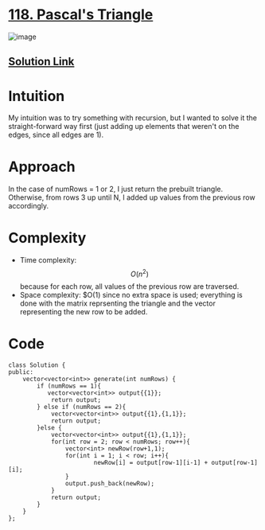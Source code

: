 # [118. Pascal's Triangle](https://leetcode.com/problems/pascals-triangle/description/)

![image](https://user-images.githubusercontent.com/76566137/208936234-da8b359d-be57-412a-88c4-d94880b541af.png)


## [Solution Link](https://leetcode.com/problems/pascals-triangle/solutions/2935871/c-solution/)

# Intuition
My intuition was to try something with recursion, but I wanted to solve it the straight-forward way first (just adding up elements that weren't on the edges, since all edges are 1).
# Approach
In the case of numRows = 1 or 2, I just return the prebuilt triangle. Otherwise, from rows 3 up until N, I added up values from the previous row accordingly.
# Complexity
- Time complexity:
$$O(n^2)$$ because for each row, all values of the previous row are traversed.
- Space complexity:
$O(1) since no extra space is used; everything is done with the matrix reprsenting the triangle and the vector representing the new row to be added. 

# Code
```
class Solution {
public:
    vector<vector<int>> generate(int numRows) {
        if (numRows == 1){
           vector<vector<int>> output{{1}};
            return output;
        } else if (numRows == 2){
            vector<vector<int>> output{{1},{1,1}};
            return output;
        }else {
            vector<vector<int>> output{{1},{1,1}};
            for(int row = 2; row < numRows; row++){
                vector<int> newRow(row+1,1);
                for(int i = 1; i < row; i++){
                        newRow[i] = output[row-1][i-1] + output[row-1][i];
                }
                output.push_back(newRow);
            }
            return output;
        }
    }
};
```
